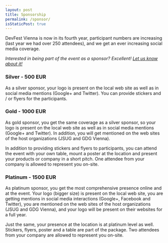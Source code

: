 ```yaml
---
layout: post
title: Sponsorship
permalink: /sponsor/
isStaticPost: true
---
```


DevFest Vienna is now in its fourth year, participant numbers are increasing (last year we had over 250 attendees), and we get an ever increasing social media coverage.

_Interested in being part of the event as a sponsor? Excellent! [Let us know about it!](mailto:team@devfest.at)_

### Silver - 500 EUR ###
As a silver sponsor, your logo is present on the local web site as well as in social media mentions (Google+ and Twitter). 
You can provide stickers and / or flyers for the participants.

### Gold - 1000 EUR ###
As gold sponsor, you get the same coverage as a silver sponsor, so your logo is present on the local web site as well as in social media mentions (Google+ and Twitter).
In addition, you will get mentioned on the web sites of the host organizations (JSUG and GDG Vienna).

In addition to providing stickers and flyers to participants, you can attend the event with your own table, mount a poster at the location and present your products or company in a short pitch. One attendee from your company is allowed to represent you on-site.

### Platinum - 1500 EUR ###
As platinum sponsor, you get the most comprehensive presence online and at the event. Your logo (bigger size) is present on the local web site, you are getting mentions in social media interactions (Google+, Facebook and Twitter), you are mentioned on the web sites of the host organizations (JSUG and GDG Vienna), and your logo will be present on their websites for a full year.

Just the same, your presence at the location is at platinum level as well. Stickers, flyers, poster and a table are part of the package. Two attendees from your company are allowed to represent you on-site.

<img class="img-responsive feature-image" src="{{ site.baseurl }}/img/posts/sponsor.jpg" style="display:none">
